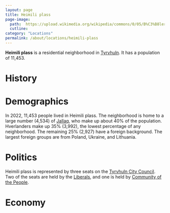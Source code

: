 ```yaml
---
layout: page
title: Heimili plass
page-image: 
  path:  https://upload.wikimedia.org/wikipedia/commons/0/05/B%C3%B8lerskogen%2C_B%C3%B8lerlia%2C_N%C3%B8klesvingen_%2810._mars_2018%29.jpg
  cutline: 
category: "Locations"
permalink: /about/locations/heimili-plass
---
```


**Heimili plass** is a residential neighborhood in [Tyrvhuln](/HUN/about/locations/tyrvhuln). It has a population of 11,453.

# History

# Demographics
In 2022, 11,453 people lived in Heimili plass. The neighborhood is home to a large number (4,534) of [Jallaq](), who make up about 40% of the population. Hverlanders make up 35% (3,992), the lowest percentage of any neighborhood. The remaining 25% (2,927) have a foreign background. The largest foreign groups are from Poland, Ukraine, and Lithuania.

# Politics
Heimili plass is represented by three seats on the [Tyrvhuln City Council](/HUN/about/government/tyrvhuln-city-council). Two of the seats are held by the [Liberals](/HUN/about/party/as), and one is held by [Community of the People](/HUN/about/party/ik).

# Economy